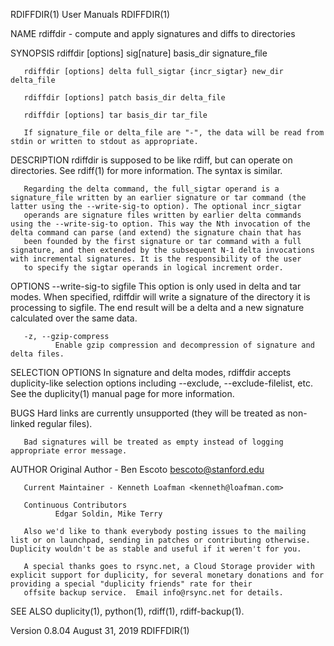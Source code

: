 RDIFFDIR(1)                                                                                      User Manuals                                                                                     RDIFFDIR(1)

NAME
       rdiffdir - compute and apply signatures and diffs to directories

SYNOPSIS
       rdiffdir [options] sig[nature] basis_dir signature_file

       rdiffdir [options] delta full_sigtar {incr_sigtar} new_dir delta_file

       rdiffdir [options] patch basis_dir delta_file

       rdiffdir [options] tar basis_dir tar_file

       If signature_file or delta_file are "-", the data will be read from stdin or written to stdout as appropriate.

DESCRIPTION
       rdiffdir is supposed to be like rdiff, but can operate on directories.  See rdiff(1) for more information.  The syntax is similar.

       Regarding the delta command, the full_sigtar operand is a signature_file written by an earlier signature or tar command (the latter using the --write-sig-to option). The optional incr_sigtar
       operands are signature files written by earlier delta commands using the --write-sig-to option. This way the Nth invocation of the delta command can parse (and extend) the signature chain that has
       been founded by the first signature or tar command with a full signature, and then extended by the subsequent N-1 delta invocations with incremental signatures. It is the responsibility of the user
       to specify the sigtar operands in logical increment order.

OPTIONS
       --write-sig-to sigfile
              This option is only used in delta and tar modes.  When specified, rdiffdir will write a signature of the directory it is processing to sigfile.  The end result will be a delta and a new
              signature calculated over the same data.

       -z, --gzip-compress
              Enable gzip compression and decompression of signature and delta files.

SELECTION OPTIONS
       In signature and delta modes, rdiffdir accepts duplicity-like selection options including --exclude, --exclude-filelist, etc.  See the duplicity(1) manual page for more information.

BUGS
       Hard links are currently unsupported (they will be treated as non-linked regular files).

       Bad signatures will be treated as empty instead of logging appropriate error message.

AUTHOR
       Original Author - Ben Escoto <bescoto@stanford.edu>

       Current Maintainer - Kenneth Loafman <kenneth@loafman.com>

       Continuous Contributors
              Edgar Soldin, Mike Terry

       Also we'd like to thank everybody posting issues to the mailing list or on launchpad, sending in patches or contributing otherwise. Duplicity wouldn't be as stable and useful if it weren't for you.

       A special thanks goes to rsync.net, a Cloud Storage provider with explicit support for duplicity, for several monetary donations and for providing a special "duplicity friends" rate for their
       offsite backup service.  Email info@rsync.net for details.

SEE ALSO
       duplicity(1), python(1), rdiff(1), rdiff-backup(1).

Version 0.8.04                                                                                 August 31, 2019                                                                                    RDIFFDIR(1)
